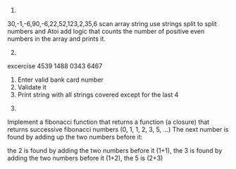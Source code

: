 1)

30,-1,-6,90,-6,22,52,123,2,35,6
scan array string
use strings split to split numbers and Atoi
add logic that counts the number of positive even numbers in the array and prints it.

2)

excercise 4539 1488 0343 6467
1. Enter valid bank card number
2. Validate it
3. Print string with all strings covered except for the last 4

3)

Implement a fibonacci function that returns a function (a closure) that returns successive fibonacci numbers (0, 1, 1, 2, 3, 5, …)
The next number is found by adding up the two numbers before it:

the 2 is found by adding the two numbers before it (1+1),
the 3 is found by adding the two numbers before it (1+2),
the 5 is (2+3)





